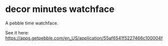 # decor minutes watchface

A pebble time watchface.

See it here: https://apps.getpebble.com/en_US/application/55af6541f5227466c100004f
